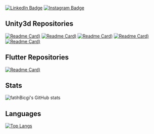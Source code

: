 
[![LinkedIn Badge](https://img.shields.io/badge/LinkedIn-informational?style=flat&logo=linkedin&logoColor=white&color=0D76A8)](https://www.linkedin.com/in/fatih-biçgi/)
[![Instagram Badge](https://img.shields.io/badge/Instagram-informational?style=flat&logo=instagram&logoColor=white&color=0D76A8)](https://www.instagram.com/fatih_bcg/)

## Unity3d Repositories
[![Readme Card](https://github-readme-stats.vercel.app/api/pin/?username=fatihBicgi&repo=elemental-calibration-game&theme=tokyonight))](https://github.com/fatihBicgi/elemental-calibration-game.git)
[![Readme Card](https://github-readme-stats.vercel.app/api/pin/?username=fatihBicgi&repo=2d-zombie-shooter&theme=tokyonight))](https://github.com/fatihBicgi/2d-zombie-shooter.git)
[![Readme Card](https://github-readme-stats.vercel.app/api/pin/?username=fatihBicgi&repo=living-city-animation&theme=tokyonight))](https://github.com/fatihBicgi/living-city-animation.git)
[![Readme Card](https://github-readme-stats.vercel.app/api/pin/?username=fatihBicgi&repo=2d-game-presentation&theme=tokyonight))](https://github.com/fatihBicgi/2d-game-presentation.git)
[![Readme Card](https://github-readme-stats.vercel.app/api/pin/?username=fatihBicgi&repo=pandemic-annihilation-game&theme=tokyonight))](https://github.com/fatihBicgi/pandemic-annihilation-game.git)

## Flutter Repositories
[![Readme Card](https://github-readme-stats.vercel.app/api/pin/?username=fatihBicgi&repo=Bildir&theme=merko))](https://github.com/fatihBicgi/Bildir.git)

## Stats
![fatihBicgi's GitHub stats](https://github-readme-stats.vercel.app/api?username=fatihBicgi&show_icons=true&theme=onedark)

## Languages
[![Top Langs](https://github-readme-stats.vercel.app/api/top-langs/?username=fatihBicgi&layout=compact&theme=dracula)](https://github.com/fatihBicgi/fatihBicgi.git)


